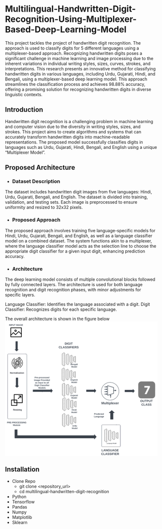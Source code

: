 # Multilingual-Handwritten-Digit-Recognition-Using-Multiplexer-Based-Deep-Learning-Model

This project tackles the project of handwritten digit recognition. The approach is used to classify digits for 5 different languages using a multiplexer-based approach. Recognizing handwritten digits poses a significant challenge in machine learning and image processing due to the inherent variations in individual writing styles, sizes, curves, strokes, and interpretations. This research presents an innovative method for classifying handwritten digits in various languages, including Urdu, Gujarati, Hindi, and Bengali, using a multiplexer-based deep learning model. This approach streamlines the classification process and achieves 98.88% accuracy, offering a promising solution for recognizing handwritten digits in diverse linguistic contexts.

## Introduction 

Handwritten digit recognition is a challenging problem in machine learning and computer vision due to the diversity in writing styles, sizes, and strokes. This project aims to create algorithms and systems that can accurately transform handwritten digits into machine-readable representations. The proposed model successfully classifies digits in languages such as Urdu, Gujarati, Hindi, Bengali, and English using a unique “Multiplexer Model”.

## Proposed Architecture
 - ### Dataset Description
  The dataset includes handwritten digit images from five languages: Hindi, Urdu, Gujarati, Bengali, and English. The dataset is divided into training, validation, and testing sets. Each image is preprocessed to ensure uniformity and resized to 32x32 pixels.
  
 - ### Proposed Approach
  The proposed approach involves training five language-specific models for Hindi, Urdu, Gujarati, Bengali, and English, as well as a language classifier model on a combined dataset. The system functions akin to a multiplexer, where the language classifier model acts as the selection line to choose the appropriate digit classifier for a given input digit, enhancing prediction accuracy.
  
-  ### Architecture
  The deep learning model consists of multiple convolutional blocks followed by fully connected layers. The architecture is used for both language recognition and digit recognition phases, with minor adjustments for specific layers.
  
  Language Classifier: Identifies the language associated with a digit.
  Digit Classifier: Recognizes digits for each specific language.

  The overall architecture is shown in the figure below 
  ![Alt text](Multiplexer.png)


## Installation 
  - Clone Repo
      - git clone <repository_url>
      - cd multilingual-handwritten-digit-recognition
  - Python
  - Tensorflow
  - Pandas
  - Numpy
  - Matplotlib
  - Sklearn
      

